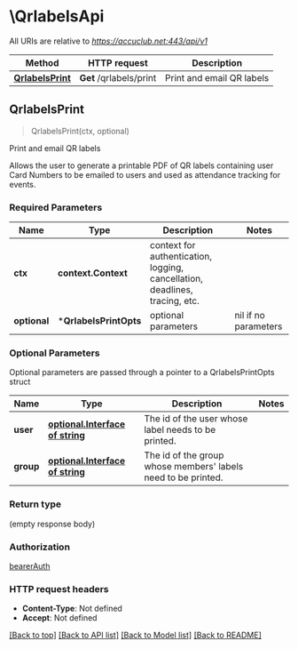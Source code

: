 # \QrlabelsApi

All URIs are relative to *https://accuclub.net:443/api/v1*

Method | HTTP request | Description
------------- | ------------- | -------------
[**QrlabelsPrint**](QrlabelsApi.md#QrlabelsPrint) | **Get** /qrlabels/print | Print and email QR labels



## QrlabelsPrint

> QrlabelsPrint(ctx, optional)

Print and email QR labels

Allows the user to generate a printable PDF of QR labels containing user Card Numbers to be emailed to users and used as attendance tracking for events.

### Required Parameters


Name | Type | Description  | Notes
------------- | ------------- | ------------- | -------------
**ctx** | **context.Context** | context for authentication, logging, cancellation, deadlines, tracing, etc.
 **optional** | ***QrlabelsPrintOpts** | optional parameters | nil if no parameters

### Optional Parameters

Optional parameters are passed through a pointer to a QrlabelsPrintOpts struct


Name | Type | Description  | Notes
------------- | ------------- | ------------- | -------------
 **user** | [**optional.Interface of string**](.md)| The id of the user whose label needs to be printed. | 
 **group** | [**optional.Interface of string**](.md)| The id of the group whose members&#39; labels need to be printed. | 

### Return type

 (empty response body)

### Authorization

[bearerAuth](../README.md#bearerAuth)

### HTTP request headers

- **Content-Type**: Not defined
- **Accept**: Not defined

[[Back to top]](#) [[Back to API list]](../README.md#documentation-for-api-endpoints)
[[Back to Model list]](../README.md#documentation-for-models)
[[Back to README]](../README.md)

